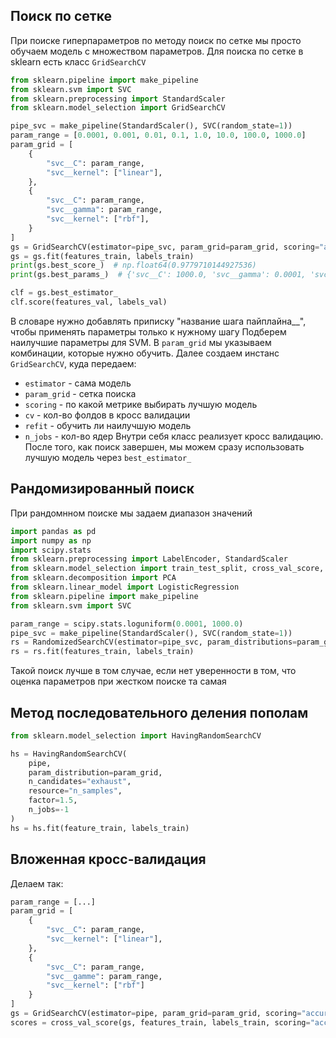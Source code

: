 ## Поиск по сетке
При поиске гиперпараметров по методу поиск по сетке мы просто обучаем модель с множеством параметров. Для поиска по сетке в sklearn есть класс `GridSearchCV`
```python
from sklearn.pipeline import make_pipeline
from sklearn.svm import SVC
from sklearn.preprocessing import StandardScaler
from sklearn.model_selection import GridSearchCV

pipe_svc = make_pipeline(StandardScaler(), SVC(random_state=1))
param_range = [0.0001, 0.001, 0.01, 0.1, 1.0, 10.0, 100.0, 1000.0]
param_grid = [
    {
        "svc__C": param_range,
        "svc__kernel": ["linear"],
    },
    {
        "svc__C": param_range,
        "svc__gamma": param_range,
        "svc__kernel": ["rbf"],
    }
]
gs = GridSearchCV(estimator=pipe_svc, param_grid=param_grid, scoring="accuracy", cv=10, refit=True, n_jobs=-1)
gs = gs.fit(features_train, labels_train)
print(gs.best_score_)  # np.float64(0.9779710144927536)
print(gs.best_params_)  # {'svc__C': 1000.0, 'svc__gamma': 0.0001, 'svc__kernel': 'rbf'}

clf = gs.best_estimator_
clf.score(features_val, labels_val)
```
В словаре нужно добавлять приписку "название шага пайплайна__", чтобы применять параметры только к нужному шагу
Подберем наилучшие параметры для SVM. В `param_grid` мы указываем комбинации, которые нужно обучить. Далее создаем инстанс `GridSearchCV`, куда передаем:
- `estimator` - сама модель
- `param_grid` - сетка поиска
- `scoring` - по какой метрике выбирать лучшую модель
- `cv` - кол-во фолдов в кросс валидации
- `refit` - обучить ли наилучшую модель
- `n_jobs` - кол-во ядер
Внутри себя класс реализует кросс валидацию. После того, как поиск завершен, мы можем сразу использовать лучшую модель через `best_estimator_`
## Рандомизированный поиск
При рандомнном поиске мы задаем диапазон значений
```python
import pandas as pd
import numpy as np
import scipy.stats
from sklearn.preprocessing import LabelEncoder, StandardScaler
from sklearn.model_selection import train_test_split, cross_val_score, GridSearchCV, RandomizedSearchCV
from sklearn.decomposition import PCA
from sklearn.linear_model import LogisticRegression
from sklearn.pipeline import make_pipeline
from sklearn.svm import SVC

param_range = scipy.stats.loguniform(0.0001, 1000.0)
pipe_svc = make_pipeline(StandardScaler(), SVC(random_state=1))
rs = RandomizedSearchCV(estimator=pipe_svc, param_distributions=param_grid, scoring="accuracy", refit=True, n_iter=20, cv=10, n_jobs=-1)
rs = rs.fit(features_train, labels_train)
```
Такой поиск лучше в том случае, если нет уверенности в том, что оценка параметров при жестком поиске та самая
## Метод последовательного деления пополам
```python
from sklearn.model_selection import HavingRandomSearchCV

hs = HavingRandomSearchCV(
	pipe,
	param_distribution=param_grid,
	n_candidates="exhaust",
	resource="n_samples",
	factor=1.5,
	n_jobs=-1
)
hs = hs.fit(feature_train, labels_train)
```
## Вложенная кросс-валидация
Делаем так:
```python
param_range = [...]
param_grid = [
	{
		"svc__C": param_range,
		"svc__kernel": ["linear"],
	},
	{
		"svc__C": param_range,
		"svc__gamme": param_range,
		"svc__kernel": ["rbf"]
	}
]
gs = GridSearchCV(estimator=pipe, param_grid=param_grid, scoring="accuracy", cv=2)
scores = cross_val_score(gs, features_train, labels_train, scoring="accuracy", cv=5)
```